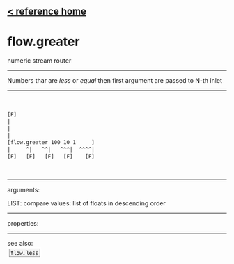 [< reference home](index.html)
---

# flow.greater


numeric stream router

---

Numbers thar are *less* or *equal* then first argument are passed to N-th
            inlet
<br>


---


```


[F]
|
|
|
[flow.greater 100 10 1     ]
|     ^|   ^^|   ^^^|  ^^^^|
[F]   [F]   [F]   [F]    [F]

            
```

---
arguments:

LIST: compare values: list of floats in descending
            order<br>

---
properties:


---
see also:<br>
[![flow.less](img/object_flow.less.png)](flow.less.html)
